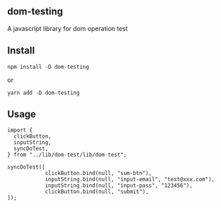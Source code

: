 ## dom-testing

A javascript library for dom operation test

## Install

```
npm install -D dom-testing
```

or

```
yarn add -D dom-testing
```

## Usage

```
import {
  clickButton,
  inputString,
  syncDoTest,
} from "../lib/dom-test/lib/dom-test";

syncDoTest([
            clickButton.bind(null, "sum-btn"),
            inputString.bind(null, "input-email", "test@xxx.com"),
            inputString.bind(null, "input-pass", "123456"),
            clickButton.bind(null, "submit"),
]);

```

